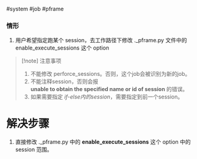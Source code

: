 #system #job #pframe
### 情形
1. 用户希望指定跑某个 session，去工作路径下修改 .\_pframe.py 文件中的 enable_execute_sessions 这个 option
> [!note] 注意事项
>  1. 不能修改 perforce_sessions。否则，这个job会被识别为新的job。
>  2. 不能注释session，否则会报 **unable to obtain the specified name or id of session** 的错误。
>  3. 如果需要指定 *if-else内的session*，需要指定到前一个session。
# 解决步骤
1. 直接修改 .\_pframe.py  中的 **enable_execute_sessions** 这个 option 中的 session 范围。